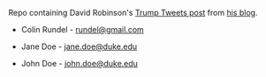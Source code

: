 Repo containing David Robinson's [Trump Tweets post](http://varianceexplained.org/r/trump-tweets/) from [his blog](http://varianceexplained.org).

* Colin Rundel - rundel@gmail.com

* Jane Doe - jane.doe@duke.edu

* John Doe - john.doe@duke.edu



